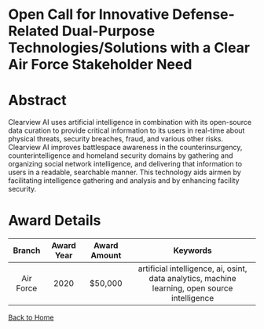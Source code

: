 
Open Call for Innovative Defense-Related Dual-Purpose Technologies/Solutions with a Clear Air Force Stakeholder Need
====================================================================================================================

# Abstract


Clearview AI uses artificial intelligence in combination with its open-source data curation to provide critical information to its users in real-time about physical threats, security breaches, fraud, and various other risks. Clearview AI improves battlespace awareness in the counterinsurgency, counterintelligence and homeland security domains by gathering and organizing social network intelligence, and delivering that information to users in a readable, searchable manner. This technology aids airmen by facilitating intelligence gathering and analysis and by enhancing facility security.  

# Award Details

|Branch|Award Year|Award Amount|Keywords|
| :---: | :---: | :---: | :---: |
|Air Force|2020|$50,000|artificial intelligence, ai, osint, data analytics, machine learning, open source intelligence|
  
  


[Back to Home](https://github.com/chrischow/dod_sbir_awards/DJ/#1689)